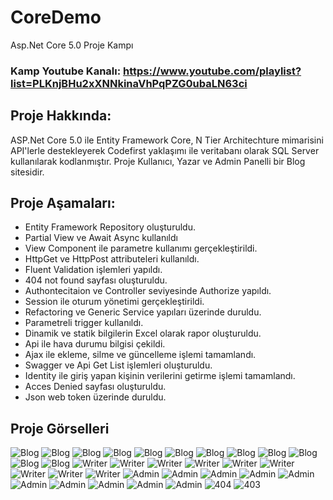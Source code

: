 # CoreDemo
Asp.Net Core 5.0 Proje Kampı 
### Kamp Youtube Kanalı: https://www.youtube.com/playlist?list=PLKnjBHu2xXNNkinaVhPqPZG0ubaLN63ci

## Proje Hakkında: 
ASP.Net Core 5.0 ile Entity Framework Core, N Tier Architechture mimarisini API'lerle destekleyerek Codefirst yaklaşımı ile veritabanı olarak SQL Server kullanılarak kodlanmıştır.
Proje Kullanıcı, Yazar ve Admin Panelli bir Blog sitesidir.

## Proje Aşamaları:
* Entity Framework Repository oluşturuldu.
* Partial View ve Await Async kullanıldı
* View Component ile parametre kullanımı gerçekleştirildi.
* HttpGet ve HttpPost attributeleri kullanıldı.
* Fluent Validation işlemleri yapıldı.
* 404 not found sayfası oluşturuldu.
* Authontecitaion ve Controller seviyesinde Authorize yapıldı.
* Session ile oturum yönetimi gerçekleştirildi.
* Refactoring ve Generic Service yapıları üzerinde duruldu.
* Parametreli trigger kullanıldı.
* Dinamik ve statik bilgilerin Excel olarak rapor oluşturuldu.
* Api ile hava durumu bilgisi çekildi.
* Ajax ile ekleme, silme ve güncelleme işlemi tamamlandı.
* Swagger ve Api Get List işlemleri oluşturuldu.
* Identity ile giriş yapan kişinin verilerini getirme işlemi tamamlandı.
* Acces Denied sayfası oluşturuldu.
* Json web token üzerinde duruldu.

## Proje Görselleri

![Blog](https://github.com/EfrunEvdi/CoreDemo/blob/master/Proje/1.jpg)
![Blog](https://github.com/EfrunEvdi/CoreDemo/blob/master/Proje/2.jpg)
![Blog](https://github.com/EfrunEvdi/CoreDemo/blob/master/Proje/3.jpg)
![Blog](https://github.com/EfrunEvdi/CoreDemo/blob/master/Proje/4.jpg)
![Blog](https://github.com/EfrunEvdi/CoreDemo/blob/master/Proje/5.jpg)
![Blog](https://github.com/EfrunEvdi/CoreDemo/blob/master/Proje/6.jpg)
![Blog](https://github.com/EfrunEvdi/CoreDemo/blob/master/Proje/7.jpg)
![Blog](https://github.com/EfrunEvdi/CoreDemo/blob/master/Proje/8.jpg)
![Blog](https://github.com/EfrunEvdi/CoreDemo/blob/master/Proje/9.jpg)
![Blog](https://github.com/EfrunEvdi/CoreDemo/blob/master/Proje/10.jpg)
![Blog](https://github.com/EfrunEvdi/CoreDemo/blob/master/Proje/11.jpg)
![Blog](https://github.com/EfrunEvdi/CoreDemo/blob/master/Proje/12.jpg)
![Writer](https://github.com/EfrunEvdi/CoreDemo/blob/master/Proje/13.jpg)
![Writer](https://github.com/EfrunEvdi/CoreDemo/blob/master/Proje/14.jpg)
![Writer](https://github.com/EfrunEvdi/CoreDemo/blob/master/Proje/15.jpg)
![Writer](https://github.com/EfrunEvdi/CoreDemo/blob/master/Proje/16.jpg)
![Writer](https://github.com/EfrunEvdi/CoreDemo/blob/master/Proje/17.jpg)
![Writer](https://github.com/EfrunEvdi/CoreDemo/blob/master/Proje/18.jpg)
![Writer](https://github.com/EfrunEvdi/CoreDemo/blob/master/Proje/19.jpg)
![Writer](https://github.com/EfrunEvdi/CoreDemo/blob/master/Proje/20.jpg)
![Writer](https://github.com/EfrunEvdi/CoreDemo/blob/master/Proje/21.jpg)
![Admin](https://github.com/EfrunEvdi/CoreDemo/blob/master/Proje/22.jpg)
![Admin](https://github.com/EfrunEvdi/CoreDemo/blob/master/Proje/23.jpg)
![Admin](https://github.com/EfrunEvdi/CoreDemo/blob/master/Proje/24.jpg)
![Admin](https://github.com/EfrunEvdi/CoreDemo/blob/master/Proje/25.jpg)
![Admin](https://github.com/EfrunEvdi/CoreDemo/blob/master/Proje/26.jpg)
![Admin](https://github.com/EfrunEvdi/CoreDemo/blob/master/Proje/27.jpg)
![Admin](https://github.com/EfrunEvdi/CoreDemo/blob/master/Proje/28.jpg)
![Admin](https://github.com/EfrunEvdi/CoreDemo/blob/master/Proje/29.jpg)
![Admin](https://github.com/EfrunEvdi/CoreDemo/blob/master/Proje/30.jpg)
![Admin](https://github.com/EfrunEvdi/CoreDemo/blob/master/Proje/31.jpg)
![404](https://github.com/EfrunEvdi/CoreDemo/blob/master/Proje/32.jpg)
![403](https://github.com/EfrunEvdi/CoreDemo/blob/master/Proje/33.jpg)
